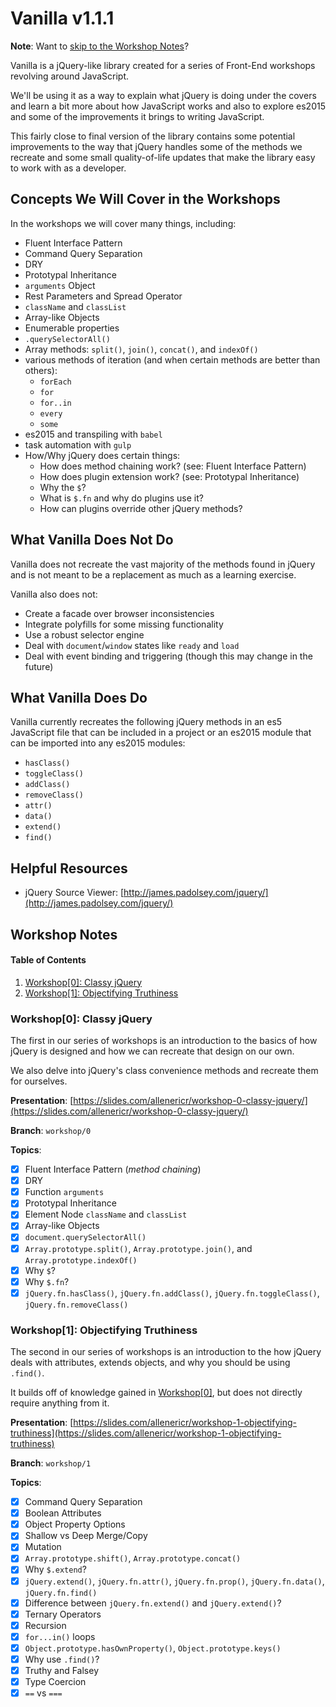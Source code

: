 # Vanilla v1.1.1

**Note**:  Want to [skip to the Workshop Notes](#workshop-notes)?

Vanilla is a jQuery-like library created for a series of Front-End workshops revolving around JavaScript.

We'll be using it as a way to explain what jQuery is doing under the covers and learn a bit more about how JavaScript works and also to explore es2015 and some of the improvements it brings to writing JavaScript.

This fairly close to final version of the library contains some potential improvements to the way that jQuery handles some of the methods we recreate and some small quality-of-life updates that make the library easy to work with as a developer.

## Concepts We Will Cover in the Workshops

In the workshops we will cover many things, including:

- Fluent Interface Pattern
- Command Query Separation
- DRY
- Prototypal Inheritance
- `arguments` Object
- Rest Parameters and Spread Operator
- `className` and `classList`
- Array-like Objects
- Enumerable properties
- `.querySelectorAll()`
- Array methods:  `split()`, `join()`, `concat()`, and `indexOf()`
-  various methods of iteration (and when certain methods are better than others):
    - `forEach`
    - `for`
    - `for..in`
    - `every`
    - `some`
- es2015 and transpiling with `babel`
- task automation with `gulp`
- How/Why jQuery does certain things:
    - How does method chaining work? (see:  Fluent Interface Pattern)
    - How does plugin extension work? (see:  Prototypal Inheritance)
    - Why the `$`?
    - What is `$.fn` and why do plugins use it?
    - How can plugins override other jQuery methods?

## What Vanilla Does Not Do

Vanilla does not recreate the vast majority of the methods found in jQuery and is not meant to be a replacement as much as a learning exercise.

Vanilla also does not:

- Create a facade over browser inconsistencies
- Integrate polyfills for some missing functionality
- Use a robust selector engine
- Deal with `document`/`window` states like `ready` and `load`
- Deal with event binding and triggering (though this may change in the future)

## What Vanilla Does Do

Vanilla currently recreates the following jQuery methods in an es5 JavaScript file that can be included in a project or an es2015 module that can be imported into any es2015 modules:

- `hasClass()`
- `toggleClass()`
- `addClass()`
- `removeClass()`
- `attr()`
- `data()`
- `extend()`
- `find()`

## Helpful Resources

- jQuery Source Viewer: [http://james.padolsey.com/jquery/](http://james.padolsey.com/jquery/)


<a href="javascript:void(0);" id="workshop-notes" name="workshop-notes"></a>
## Workshop Notes

#### Table of Contents

1. [Workshop[0]: Classy jQuery](#workshop-0)
1. [Workshop[1]: Objectifying Truthiness](#workshop-1)

<a href="javascript:void(0);" id="workshop-0" name="workshop-0"></a>
### Workshop[0]:  Classy jQuery

The first in our series of workshops is an introduction to the basics of how jQuery is designed and how we can recreate that design on our own.

We also delve into jQuery's class convenience methods and recreate them for ourselves.

**Presentation**:  [https://slides.com/allenericr/workshop-0-classy-jquery/](https://slides.com/allenericr/workshop-0-classy-jquery/)

**Branch**:  `workshop/0`

**Topics**:

- [x] Fluent Interface Pattern (*method chaining*)
- [x] DRY
- [x] Function `arguments`
- [x] Prototypal Inheritance
- [x] Element Node `className` and `classList`
- [x] Array-like Objects
- [x] `document.querySelectorAll()`
- [x] `Array.prototype.split()`, `Array.prototype.join()`, and `Array.prototype.indexOf()`
- [x] Why `$`?
- [x] Why `$.fn`?
- [x] `jQuery.fn.hasClass()`, `jQuery.fn.addClass()`, `jQuery.fn.toggleClass()`, `jQuery.fn.removeClass()`

<a href="javascript:void(0);" id="workshop-1" name="workshop-1"></a>
### Workshop[1]:  Objectifying Truthiness

The second in our series of workshops is an introduction to the how jQuery deals with attributes, extends objects, and why you should be using `.find()`.

It builds off of knowledge gained in [Workshop[0]](#workshop-0), but does not directly require anything from it.

**Presentation**:  [https://slides.com/allenericr/workshop-1-objectifying-truthiness](https://slides.com/allenericr/workshop-1-objectifying-truthiness)

**Branch**:  `workshop/1`

**Topics**:

- [x] Command Query Separation
- [x] Boolean Attributes
- [x] Object Property Options
- [x] Shallow vs Deep Merge/Copy
- [x] Mutation
- [x] `Array.prototype.shift()`, `Array.prototype.concat()`
- [x] Why `$.extend`?
- [x] `jQuery.extend()`, `jQuery.fn.attr()`, `jQuery.fn.prop()`, `jQuery.fn.data()`, `jQuery.fn.find()`
- [x] Difference between `jQuery.fn.extend()` and `jQuery.extend()`?
- [x] Ternary Operators
- [x] Recursion
- [x] `for...in()` loops
- [x] `Object.prototype.hasOwnProperty()`, `Object.prototype.keys()`
- [x] Why use `.find()`?
- [x] Truthy and Falsey
- [x] Type Coercion
- [x] `==` vs `===`
